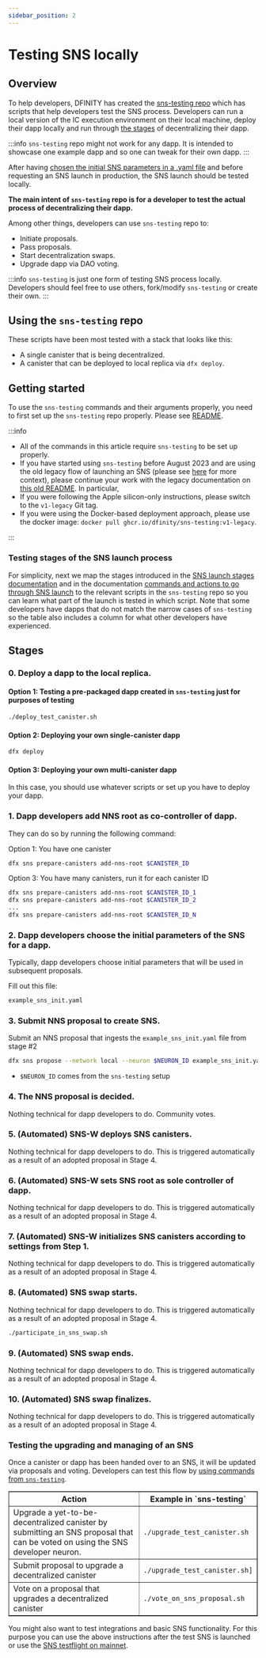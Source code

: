 ```yaml
---
sidebar_position: 2
---
```

# Testing SNS locally

## Overview

To help developers, DFINITY has created the [sns-testing repo](https://github.com/dfinity/sns-testing) which has scripts that help developers test the SNS process. Developers can run a local version of the IC execution environment on their local machine, deploy their dapp locally and run through [the stages](../launching/launch-summary.md) of decentralizing their dapp.

:::info
`sns-testing` repo might not work for any dapp. It is intended to showcase one example dapp and so one can tweak for their own dapp.
:::

After having [chosen the initial SNS parameters in a .yaml file](../tokenomics/preparation.md) and before requesting an SNS launch in production, the SNS launch should be tested locally.

**The main intent of `sns-testing` repo is for a developer to test the actual process of decentralizing their dapp.**

Among other things, developers can use `sns-testing` repo to:

* Initiate proposals.
* Pass proposals.
* Start decentralization swaps.
* Upgrade dapp via DAO voting.

:::info
`sns-testing` is just one form of testing SNS process locally. Developers should feel free to use others, fork/modify `sns-testing` or create their own.
:::

## Using the `sns-testing` repo

These scripts have been most tested with a stack that looks like this:

* A single canister that is being decentralized.
* A canister that can be deployed to local replica via `dfx deploy`.

## Getting started

To use the `sns-testing` commands and their arguments properly, you need to first set up the `sns-testing` repo properly. Please see [README](https://github.com/dfinity/sns-testing#sns-lifecycle).

:::info
* All of the commands in this article require `sns-testing` to be set up properly. 
* If you have started using `sns-testing` before August 2023 and are using the old legacy flow of launching an SNS (please see [here](../launching/index.md) for more context), please continue your work with the legacy documentation on [this old README](https://github.com/dfinity/sns-testing/blob/v1-legacy/README.md). In particular, 
* If you were following the Apple silicon-only instructions, please switch to the `v1-legacy` Git tag.
* If you were using the Docker-based deployment approach, please use the docker image: `docker pull ghcr.io/dfinity/sns-testing:v1-legacy`.

:::

### Testing stages of the SNS launch process

For simplicity, next we map the stages introduced in the [SNS launch stages documentation](../launching/launch-summary-1proposal.md) and in the documentation [commands and actions to go through SNS launch](../launching/launch-steps-1proposal.md) to the relevant scripts in the `sns-testing` repo so you can learn what part of the launch is tested in which script.
Note that some developers have dapps that do not match the narrow cases of `sns-testing` so the table also includes a column for what other developers have experienced.

## Stages

### 0. Deploy a dapp to the local replica.

#### Option 1: Testing a pre-packaged dapp created in `sns-testing` just for purposes of testing

```bash
./deploy_test_canister.sh
```

#### Option 2: Deploying your own single-canister dapp

```bash
dfx deploy
```

#### Option 3: Deploying your own multi-canister dapp

In this case, you should use whatever scripts or set up you have to deploy your dapp.

### 1. Dapp developers add NNS root as co-controller of dapp.

They can do so by running the following command:

Option 1: You have one canister

```bash
dfx sns prepare-canisters add-nns-root $CANISTER_ID
```

Option 3: You have many canisters, run it for each canister ID

```bash
dfx sns prepare-canisters add-nns-root $CANISTER_ID_1
dfx sns prepare-canisters add-nns-root $CANISTER_ID_2
...
dfx sns prepare-canisters add-nns-root $CANISTER_ID_N
```

### 2. Dapp developers choose the initial parameters of the SNS for a dapp.

Typically, dapp developers choose initial parameters that will be used in subsequent proposals.

Fill out this file:

```bash
example_sns_init.yaml
```

### 3. Submit NNS proposal to create SNS.

Submit an NNS proposal that ingests the `example_sns_init.yaml` file from stage #2

```bash
dfx sns propose --network local --neuron $NEURON_ID example_sns_init.yaml
```

- `$NEURON_ID` comes from the `sns-testing` setup

### 4. The NNS proposal is decided.

Nothing technical for dapp developers to do. Community votes.

### 5. (Automated) SNS-W deploys SNS canisters.

Nothing technical for dapp developers to do. This is triggered automatically as a result
of an adopted proposal in Stage 4.

### 6. (Automated) SNS-W sets SNS root as sole controller of dapp.

Nothing technical for dapp developers to do. This is triggered automatically as a result
of an adopted proposal in Stage 4.

### 7. (Automated) SNS-W initializes SNS canisters according to settings from Step 1.

Nothing technical for dapp developers to do. This is triggered automatically as a result
of an adopted proposal in Stage 4.

### 8. (Automated) SNS swap starts.

Nothing technical for dapp developers to do. This is triggered automatically as a result
of an adopted proposal in Stage 4.

```bash
./participate_in_sns_swap.sh
```

### 9. (Automated) SNS swap ends.

Nothing technical for dapp developers to do. This is triggered automatically as a result
of an adopted proposal in Stage 4.

### 10. (Automated) SNS swap finalizes.

Nothing technical for dapp developers to do. This is triggered automatically as a result
of an adopted proposal in Stage 4.

### Testing the upgrading and managing of an SNS

Once a canister or dapp has been handed over to an SNS, it will be updated via proposals and voting. Developers can test this flow by [using commands from `sns-testing`](https://github.com/dfinity/sns-testing#sns-lifecycle).


<table border="1">
    <tr>
        <th>Action</th>
        <th>Example in `sns-testing`</th>
    </tr>
    <tr>
        <td>Upgrade a yet-to-be-decentralized canister by submitting an SNS proposal that can be voted on using the SNS developer neuron.</td>
        <td><code>./upgrade_test_canister.sh</code></td>
    </tr>
    <tr>
        <td>Submit proposal to upgrade a decentralized canister</td>
        <td><code>./upgrade_test_canister.sh]</code></td>
    </tr>
     <tr>
        <td>Vote on a proposal that upgrades a decentralized canister</td>
        <td><code>./vote_on_sns_proposal.sh</code></td>
    </tr>
</table>

You might also want to test integrations and basic SNS functionality. 
For this purpose you can use the above instructions after the test SNS is 
launched or use the [SNS testflight on mainnet](testing-on-mainnet.md).